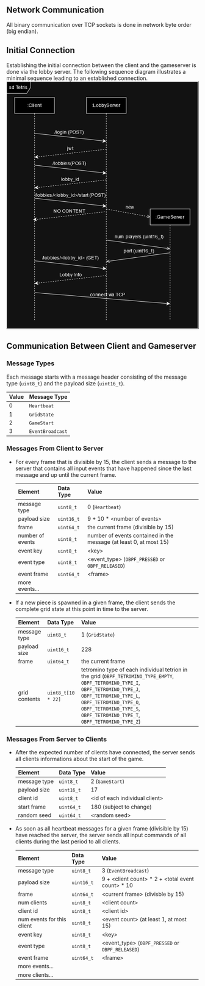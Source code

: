 ## Network Communication

All binary communication over TCP sockets is done in network byte order (big
endian).

## Initial Connection

Establishing the initial connection between the client and the gameserver is
done via the lobby server. The following sequence diagram illustrates a minimal
sequence leading to an established connection.
![Connection Sequence Diagramm](assets/tetris-sequence.drawio.png)

## Communication Between Client and Gameserver

### Message Types

Each message starts with a message header consisting of the message type (`uint8_t`) and the payload size (`uint16_t`).

| Value | Message Type     |
|-------|------------------|
| 0     | `Heartbeat`      |
| 1     | `GridState`      |
| 2     | `GameStart`      |
| 3     | `EventBroadcast` |

### Messages From Client to Server

- For every frame that is divisible by 15, the client sends a message to the
  server that contains all input events that have happened since the last
  message and up until the current frame.

  | Element          | Data Type  | Value                                                              |
  |------------------|------------|--------------------------------------------------------------------|
  | message type     | `uint8_t`  | 0 (`Heartbeat`)                                                    |
  | payload size     | `uint16_t` | 9 + 10 * \<number of events\>                                      |
  | frame            | `uint64_t` | the current frame (divisible by 15)                                |
  | number of events | `uint8_t`  | number of events contained in the message (at least 0, at most 15) |
  | event key        | `uint8_t`  | \<key\>                                                            |
  | event type       | `uint8_t`  | \<event_type\> (`OBPF_PRESSED` or `OBPF_RELEASED`)                 |
  | event frame      | `uint64_t` | \<frame\>                                                          |
  | more events...   |            |                                                                    |

- If a new piece is spawned in a given frame, the client sends the complete grid
  state at this point in time to the server.

  | Element       | Data Type          | Value                                                                                                                                                                                                                                                              |
  |---------------|--------------------|--------------------------------------------------------------------------------------------------------------------------------------------------------------------------------------------------------------------------------------------------------------------|
  | message type  | `uint8_t`          | 1 (`GridState`)                                                                                                                                                                                                                                                    |
  | payload size  | `uint16_t`         | 228                                                                                                                                                                                                                                                                |
  | frame         | `uint64_t`         | the current frame                                                                                                                                                                                                                                                  |
  | grid contents | `uint8_t[10 * 22]` | tetromino type of each individual tetrion in the grid (`OBPF_TETROMINO_TYPE_EMPTY`, `OBPF_TETROMINO_TYPE_I`, `OBPF_TETROMINO_TYPE_J`, `OBPF_TETROMINO_TYPE_L`, `OBPF_TETROMINO_TYPE_O`, `OBPF_TETROMINO_TYPE_S`, `OBPF_TETROMINO_TYPE_T`, `OBPF_TETROMINO_TYPE_Z`) | 

### Messages From Server to Clients

- After the expected number of clients have connected, the server sends all
  clients informations about the start of the game.

  | Element      | Data Type  | Value                            |
  |--------------|------------|----------------------------------|
  | message type | `uint8_t`  | 2 (`GameStart`)                  |
  | payload size | `uint16_t` | 17                               |
  | client id    | `uint8_t`  | \<id of each individual client\> |
  | start frame  | `uint64_t` | 180 (subject to change)          |
  | random seed  | `uint64_t` | \<random seed\>                  |

- As soon as all heartbeat messages for a given frame (divisible by 15) have reached the server, the server sends all input commands of all clients during the last period to all clients.

  | Element                    | Data Type  | Value                                                 |
  |----------------------------|------------|-------------------------------------------------------|
  | message type               | `uint8_t`  | 3 (`EventBroadcast`)                                  |
  | payload size               | `uint16_t` | 9 + \<client count\> * 2 + \<total event count\> * 10 |
  | frame                      | `uint64_t` | \<current frame\> (divisble by 15)                    |
  | num clients                | `uint8_t`  | \<client count\>                                      |
  | client id                  | `uint8_t`  | \<client id\>                                         |
  | num events for this client | `uint8_t`  | \<event count\> (at least 1, at most 15)              |
  | event key                  | `uint8_t`  | \<key\>                                               |
  | event type                 | `uint8_t`  | \<event_type\> (`OBPF_PRESSED` or `OBPF_RELEASED`)    |
  | event frame                | `uint64_t` | \<frame\>                                             |
  | more events...             |            |                                                       |
  | more clients...            |            |                                                       |
